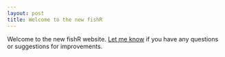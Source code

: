 ```yaml
---
layout: post
title: Welcome to the new fishR
---
```


Welcome to the new fishR website.  [Let me know](mailto:dogle@northland.edu) if you have any questions or suggestions for improvements.
